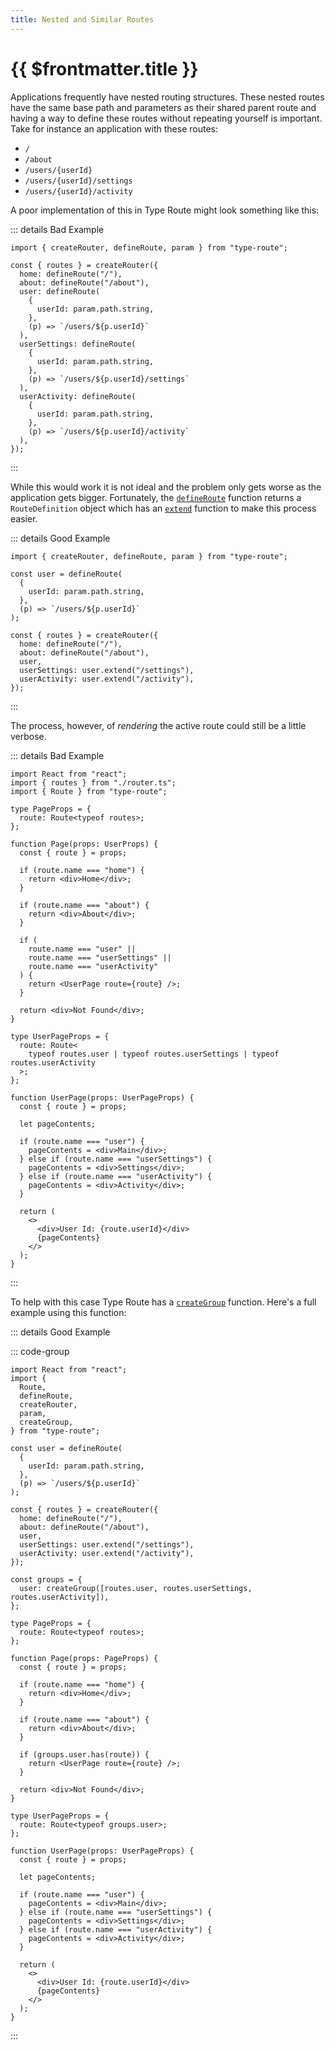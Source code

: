 ```yaml
---
title: Nested and Similar Routes
---
```


# {{ $frontmatter.title }}

Applications frequently have nested routing structures. These nested routes have the same base path and parameters as their shared parent route and having a way to define these routes without repeating yourself is important. Take for instance an application with these routes:

- `/`
- `/about`
- `/users/{userId}`
- `/users/{userId}/settings`
- `/users/{userId}/activity`

A poor implementation of this in Type Route might look something like this:

::: details Bad Example

```tsx
import { createRouter, defineRoute, param } from "type-route";

const { routes } = createRouter({
  home: defineRoute("/"),
  about: defineRoute("/about"),
  user: defineRoute(
    {
      userId: param.path.string,
    },
    (p) => `/users/${p.userId}`
  ),
  userSettings: defineRoute(
    {
      userId: param.path.string,
    },
    (p) => `/users/${p.userId}/settings`
  ),
  userActivity: defineRoute(
    {
      userId: param.path.string,
    },
    (p) => `/users/${p.userId}/activity`
  ),
});
```

:::

While this would work it is not ideal and the problem only gets worse as the application gets bigger. Fortunately, the [`defineRoute`](../api-reference/route-definition/define-route.md) function returns a `RouteDefinition` object which has an [`extend`](../api-reference/route-definition/extend.md) function to make this process easier.

::: details Good Example

```tsx
import { createRouter, defineRoute, param } from "type-route";

const user = defineRoute(
  {
    userId: param.path.string,
  },
  (p) => `/users/${p.userId}`
);

const { routes } = createRouter({
  home: defineRoute("/"),
  about: defineRoute("/about"),
  user,
  userSettings: user.extend("/settings"),
  userActivity: user.extend("/activity"),
});
```

:::

The process, however, of _rendering_ the active route could still be a little verbose.

::: details Bad Example

```tsx
import React from "react";
import { routes } from "./router.ts";
import { Route } from "type-route";

type PageProps = {
  route: Route<typeof routes>;
};

function Page(props: UserProps) {
  const { route } = props;

  if (route.name === "home") {
    return <div>Home</div>;
  }

  if (route.name === "about") {
    return <div>About</div>;
  }

  if (
    route.name === "user" ||
    route.name === "userSettings" ||
    route.name === "userActivity"
  ) {
    return <UserPage route={route} />;
  }

  return <div>Not Found</div>;
}

type UserPageProps = {
  route: Route<
    typeof routes.user | typeof routes.userSettings | typeof routes.userActivity
  >;
};

function UserPage(props: UserPageProps) {
  const { route } = props;

  let pageContents;

  if (route.name === "user") {
    pageContents = <div>Main</div>;
  } else if (route.name === "userSettings") {
    pageContents = <div>Settings</div>;
  } else if (route.name === "userActivity") {
    pageContents = <div>Activity</div>;
  }

  return (
    <>
      <div>User Id: {route.userId}</div>
      {pageContents}
    </>
  );
}
```

:::

To help with this case Type Route has a [`createGroup`](../api-reference/route-group/create-group.md) function. Here's a full example using this function:

::: details Good Example

::: code-group

```tsx [index.tsx]
import React from "react";
import {
  Route,
  defineRoute,
  createRouter,
  param,
  createGroup,
} from "type-route";

const user = defineRoute(
  {
    userId: param.path.string,
  },
  (p) => `/users/${p.userId}`
);

const { routes } = createRouter({
  home: defineRoute("/"),
  about: defineRoute("/about"),
  user,
  userSettings: user.extend("/settings"),
  userActivity: user.extend("/activity"),
});

const groups = {
  user: createGroup([routes.user, routes.userSettings, routes.userActivity]),
};

type PageProps = {
  route: Route<typeof routes>;
};

function Page(props: PageProps) {
  const { route } = props;

  if (route.name === "home") {
    return <div>Home</div>;
  }

  if (route.name === "about") {
    return <div>About</div>;
  }

  if (groups.user.has(route)) {
    return <UserPage route={route} />;
  }

  return <div>Not Found</div>;
}

type UserPageProps = {
  route: Route<typeof groups.user>;
};

function UserPage(props: UserPageProps) {
  const { route } = props;

  let pageContents;

  if (route.name === "user") {
    pageContents = <div>Main</div>;
  } else if (route.name === "userSettings") {
    pageContents = <div>Settings</div>;
  } else if (route.name === "userActivity") {
    pageContents = <div>Activity</div>;
  }

  return (
    <>
      <div>User Id: {route.userId}</div>
      {pageContents}
    </>
  );
}
```

:::
